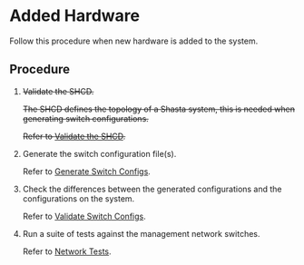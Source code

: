# Added Hardware

Follow this procedure when new hardware is added to the system.

## Procedure

1. <s>Validate the SHCD.

   The SHCD defines the topology of a Shasta system, this is needed when generating switch configurations.

   Refer to [Validate the SHCD](validate_shcd.md).</s>

1. Generate the switch configuration file(s).

   Refer to [Generate Switch Configs](generate_switch_configs.md).

1. Check the differences between the generated configurations and the configurations on the system.

   Refer to [Validate Switch Configs](validate_switch_configs.md).

1. Run a suite of tests against the management network switches.

   Refer to [Network Tests](network_tests.md).
